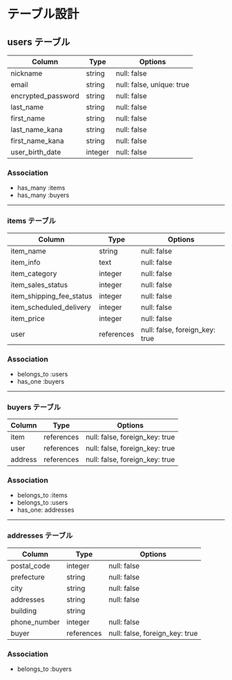 # テーブル設計

## users テーブル

| Column                   | Type   | Options                   |
| ------------------------ | ------ | ------------------------- |
| nickname                 | string | null: false               |
| email                    | string | null: false, unique: true |
| encrypted_password       | string | null: false               |
| last_name                | string | null: false               |
| first_name               | string | null: false               |
| last_name_kana           | string | null: false               |
| first_name_kana          | string | null: false               |
| user_birth_date          | integer| null: false               |

### Association
- has_many :items
- has_many :buyers

***
### items テーブル
| Column                   | Type       | Options                             |
| ------------------------ | ---------- | ----------------------------------- |
| item_name                | string     | null: false                         |
| item_info                | text       | null: false                         |
| item_category            | integer    | null: false                         |
| item_sales_status        | integer    | null: false                         |
| item_shipping_fee_status | integer    | null: false                         |
| item_scheduled_delivery  | integer    | null: false                         |
| item_price               | integer    | null: false                         |
| user                     | references | null: false, foreign_key: true      |

### Association
- belongs_to :users
- has_one :buyers

***
### buyers テーブル
| Column                   | Type       | Options                        |
| ------------------------ | ---------- | ------------------------------ |
| item                     | references | null: false, foreign_key: true |
| user                     | references | null: false, foreign_key: true |
| address                  | references | null: false, foreign_key: true |


### Association
- belongs_to :items
- belongs_to :users
- has_one: addresses

***
### addresses テーブル
| Column                   | Type       | Options                        |
| ------------------------ | ---------- | ------------------------------ |
| postal_code              | integer    | null: false                    |
| prefecture               | string     | null: false                    |
| city                     | string     | null: false                    |
| addresses                | string     | null: false                    |
| building                 | string     |                                |
| phone_number             | integer    | null: false                    |
| buyer                    | references | null: false, foreign_key: true |


### Association
- belongs_to :buyers
